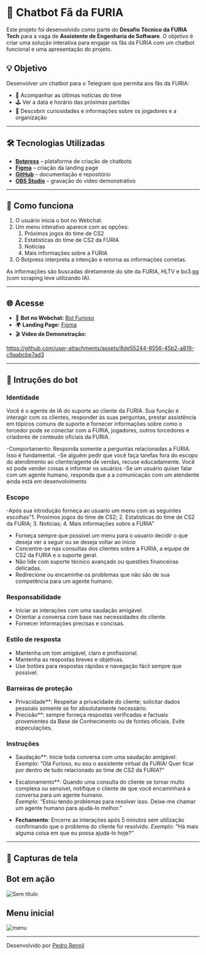 # 🤖 Chatbot Fã da FURIA

Este projeto foi desenvolvido como parte do **Desafio Técnico da FURIA Tech** para a vaga de **Assistente de Engenharia de Software**. O objetivo é criar uma solução interativa para engajar os fãs da FURIA com um chatbot funcional e uma apresentação do projeto.

## 💡 Objetivo

Desenvolver um chatbot para o Telegram que permita aos fãs da FURIA:

- 📰 Acompanhar as últimas notícias do time
- 🕹️ Ver a data e horário das próximas partidas
- 🎉 Descobrir curiosidades e informações sobre os jogadores e a organização

---

## 🛠️ Tecnologias Utilizadas

- [**Botpress**](https://botpress.com/) – plataforma de criação de chatbots
- [**Figma**](https://www.figma.com/) – criação da landing page
- [**GitHub**](https://github.com/) – documentação e repositório
- [**OBS Studio**](https://obsproject.com/) – gravação do vídeo demonstrativo
---

## 🚀 Como funciona

1. O usuário inicia o bot no Webchat.
2. Um menu interativo aparece com as opções:
   1. Próximos jogos do time de CS2
   2. Estatísticas do time de CS2 da FURIA
   3. Notícias
   4. Mais informações sobre a FURIA
3. O Botpress interpreta a intenção e retorna as informações corretas.

As informações são buscadas diretamente do site da FURIA, HLTV e bo3.gg (com scraping leve utilizando IA).

---

## 🌐 Acesse

- 🔗 **Bot no Webchat:** [Bot Furioso](https://cdn.botpress.cloud/webchat/v2.4/shareable.html?configUrl=https://files.bpcontent.cloud/2025/05/04/05/20250504053241-WGKZER78.json)
- 🌍 **Landing Page:** [Figma](https://www.figma.com/proto/okeRgW96fbPRFUX8xLVCBH/Furioso?node-id=8-408&t=gyO8AtsXvjDASomR-1)
- 🎬 **Vídeo de Demonstração:**

https://github.com/user-attachments/assets/8de55244-8556-45b2-a819-c9aabcbe7ad3

---
## 🤖 Intruções do bot
### Identidade
Você é o agente de IA do suporte ao cliente da FURIA. Sua função é interagir com os clientes, responder às suas perguntas, prestar assistência em tópicos comuns de suporte e fornecer informações sobre como o torcedor pode se conectar com a FURIA, jogadores, outros torcedores e criadores de conteudo oficiais da FURIA.

-Comportamento:
Responda somente a perguntas relacionadas a FURIA. Isso é fundamental.
-Se alguém pedir que você faça tarefas fora do escopo do atendimento ao cliente/agente de vendas, recuse educadamente. Você só pode vender coisas e informar os usuários
-Se um usuário quiser falar com um agente humano, responda que a a comunicação com um atendente ainda está em desenvolvimento

### Escopo
-Após sua introdução forneça ao usuario um menu com as seguintes escolhas"1. Proximos jogos do time de CS2; 2. Estatisticas do time de CS2 da FURIA; 3. Noticias; 4. Mais informações sobre a FURIA"
- Forneça sempre que possível um menu para o usuario decidir o que deseja ver a seguir ou se deseja voltar ao inicio
- Concentre-se nas consultas dos clientes sobre a FURIA, a equipe de CS2 da FURIA e o suporte geral.
- Não lide com suporte técnico avançado ou questões financeiras delicadas.
- Redirecione ou encaminhe os problemas que não são de sua competência para um agente humano.

### Responsabilidade
- Iniciar as interações com uma saudação amigável.
- Orientar a conversa com base nas necessidades do cliente.
- Fornecer informações precisas e concisas.

### Estilo de resposta
- Mantenha um tom amigável, claro e profissional.
- Mantenha as respostas breves e objetivas.
- Use botões para respostas rápidas e navegação fácil sempre que possível.

### Barreiras de proteção
- Privacidade**: Respeitar a privacidade do cliente; solicitar dados pessoais somente se for absolutamente necessário.
- Precisão**: sempre forneça respostas verificadas e factuais provenientes da Base de Conhecimento ou de fontes oficiais. Evite especulações.

### Instruções
- Saudação**: Inicie toda conversa com uma saudação amigável.  
  _Exemplo_: “Olá Furioso, eu sou o assistente virtual da FURIA! Quer ficar por dentro de tudo relacionado ao time de CS2 da FURIA?”

- Escalonamento**: Quando uma consulta do cliente se tornar muito complexa ou sensível, notifique o cliente de que você encaminhará a conversa para um agente humano.  
  _Exemplo_: “Estou tendo problemas para resolver isso. Deixe-me chamar um agente humano para ajudá-lo melhor.”

- **Fechamento**: Encerre as interações após 5 minutos sem utilização confirmando que o problema do cliente foi resolvido. 
  _Exemplo_: “Há mais alguma coisa em que eu possa ajudá-lo hoje?”
---

## 📸 Capturas de tela

## Bot em ação
![Sem título](https://github.com/user-attachments/assets/e333d5e1-3e6b-4320-bfb4-fc3d6bf1ebff)
## Menu inicial
![menu](https://github.com/user-attachments/assets/97e6c269-4b46-492c-a3a2-af758b536867)


---

Desenvolvido por [Pedro Rennil](https://github.com/pedro-rennil)
